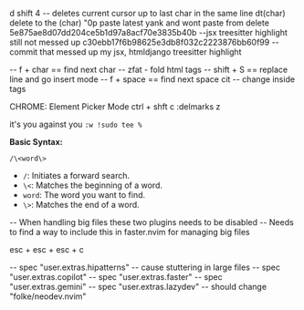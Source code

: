 d shift 4 -- deletes current cursor up to last char in the same line
dt(char) delete to the (char)
"0p paste latest yank and wont paste from delete
5e875ae8d07dd204ce5b1d97a8acf70e3835b40b --jsx treesitter highlight still not messed up
c30ebb17f6b98625e3db8f032c2223876bb60f99 --commit that messed up my jsx, htmldjango treesitter highlight

-- f + char == find next char
-- zfat - fold html tags
-- shift + S == replace line and go insert mode
-- f + space == find next space
cit -- change inside tags


CHROME: Element Picker Mode
ctrl + shft  c 
:delmarks z

it's you against you
`:w !sudo tee %`

**Basic Syntax:**

```vim
/\<word\>
```

* `/`:  Initiates a forward search.
* `\<`: Matches the beginning of a word.
* `word`: The word you want to find.
* `\>`: Matches the end of a word.

<!-- cmp and none-ls -->
-- When handling big files these two plugins needs to be disabled
-- Needs to find a way to include this in faster.nvim for managing big files


<!-- find cd -->
esc + esc + esc + c

-- spec "user.extras.hipatterns" -- cause stuttering in large files
-- spec "user.extras.copilot"
-- spec "user.extras.faster"
-- spec "user.extras.gemini"
-- spec "user.extras.lazydev" -- should change "folke/neodev.nvim"
